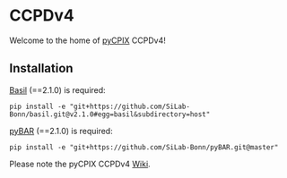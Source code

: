 # CCPDv4

Welcome to the home of [pyCPIX](https://github.com/SiLab-Bonn/pyCPIX) CCPDv4!

## Installation

[Basil](https://github.com/SiLab-Bonn/basil) (==2.1.0) is required:
  ```
  pip install -e "git+https://github.com/SiLab-Bonn/basil.git@v2.1.0#egg=basil&subdirectory=host"
  ```

[pyBAR](https://github.com/SiLab-Bonn/pyBAR) (==2.1.0) is required:
  ```
  pip install -e "git+https://github.com/SiLab-Bonn/pyBAR.git@master"
  ```

Please note the pyCPIX CCPDv4 [Wiki](https://github.com/SiLab-Bonn/ccpdv4/wiki).
